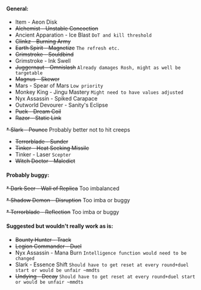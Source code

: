 #### General:
* Item - Aeon Disk
* ~~Alchemist - Unstable Concoction~~
* Ancient Apparation - Ice Blast `DoT and kill threshold`
* ~~Clinkz - Burning Army~~
* ~~Earth Spirit - Magnetize~~ `The refresh etc.`
* ~~Grimstroke - Souldbind~~
* Grimstroke - Ink Swell
* ~~Juggernaut - Omnislash~~ `Already damages Rosh, might as well be targetable`
* ~~Magnus - Skewer~~
* Mars - Spear of Mars `Low priority`
* Monkey King - Jingu Mastery `Might need to have values adjusted`
* Nyx Assassin - Spiked Carapace
* Outworld Devourer - Sanity's Eclipse
* ~~Puck - Dream Coil~~
* ~~Razor - Static Link~~

~~* Slark - Pounce~~ Probably better not to hit creeps
* ~~Terrorblade - Sunder~~
* ~~Tinker - Heat Seeking Missile~~
* Tinker - Laser `Scepter`
* ~~Witch Doctor - Maledict~~

#### Probably buggy:
~~* Dark Seer - Wall of Replica~~ Too imbalanced

~~* Shadow Demon - Disruption~~ Too imba or buggy

~~* Terrorblade - Reflection~~ Too imba or buggy

#### Suggested but wouldn't really work as is:
* ~~Bounty Hunter - Track~~
* ~~Legion Commander - Duel~~
* Nyx Assassin - Mana Burn `Intelligence function would need to be changed`
* Slark - Essence Shift `Should have to get reset at every round+duel start or would be unfair ~mmdts`
* ~~Undying - Decay~~ `Should have to get reset at every round+duel start or would be unfair ~mmdts`
